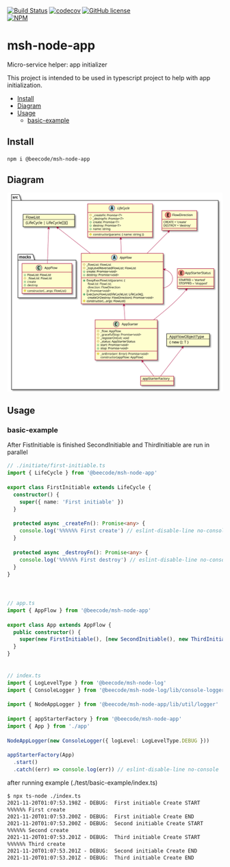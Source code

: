 [![Build Status](https://beecode.semaphoreci.com/badges/msh-node-app/branches/main.svg?style=shields)](https://beecode.semaphoreci.com/projects/msh-node-app)
[![codecov](https://codecov.io/gh/beecode-rs/msh-node-app/branch/main/graph/badge.svg?token=JR5ZLHZETH)](https://codecov.io/gh/beecode-rs/msh-node-app)
[![GitHub license](https://img.shields.io/github/license/beecode-rs/msh-node-app)](https://github.com/beecode-rs/msh-node-app/blob/main/LICENSE)  
[![NPM](https://nodei.co/npm/@beecode/msh-node-app.png)](https://nodei.co/npm/@beecode/msh-node-app)

# msh-node-app

Micro-service helper: app initializer

This project is intended to be used in typescript project to help with app initialization.

<!-- toc -->

- [Install](#install)
- [Diagram](#diagram)
- [Usage](#usage)
  * [basic-example](#basic-example)

<!-- tocstop -->

## Install

`npm i @beecode/msh-node-app`


## Diagram

![vision-diagram](resource/doc/vision/vision.svg)


## Usage

### basic-example

After FistInitiable is finished SecondInitiable and ThirdInitiable are run in parallel

```typescript
// ./initiate/first-initiable.ts
import { LifeCycle } from '@beecode/msh-node-app'

export class FirstInitiable extends LifeCycle {
  constructor() {
    super({ name: 'First initiable' })
  }

  protected async _createFn(): Promise<any> {
    console.log('%%%%%% First create') // eslint-disable-line no-console
  }

  protected async _destroyFn(): Promise<any> {
    console.log('%%%%%% First destroy') // eslint-disable-line no-console
  }
}



// app.ts
import { AppFlow } from '@beecode/msh-node-app'

export class App extends AppFlow {
  public constructor() {
    super(new FirstInitiable(), [new SecondInitiable(), new ThirdInitiable()])
  }
}


// index.ts
import { LogLevelType } from '@beecode/msh-node-log'
import { ConsoleLogger } from '@beecode/msh-node-log/lib/console-logger'

import { NodeAppLogger } from '@beecode/msh-node-app/lib/util/logger'

import { appStarterFactory } from '@beecode/msh-node-app'
import { App } from './app'

NodeAppLogger(new ConsoleLogger({ logLevel: LogLevelType.DEBUG }))

appStarterFactory(App)
  .start()
  .catch((err) => console.log(err)) // eslint-disable-line no-console
```

after running example (./test/basic-example/index.ts)

```shell
$ npx ts-node ./index.ts 
2021-11-20T01:07:53.198Z - DEBUG:  First initiable Create START
%%%%%% First create
2021-11-20T01:07:53.200Z - DEBUG:  First initiable Create END
2021-11-20T01:07:53.200Z - DEBUG:  Second initiable Create START
%%%%%% Second create
2021-11-20T01:07:53.201Z - DEBUG:  Third initiable Create START
%%%%%% Third create
2021-11-20T01:07:53.201Z - DEBUG:  Second initiable Create END
2021-11-20T01:07:53.201Z - DEBUG:  Third initiable Create END
```
